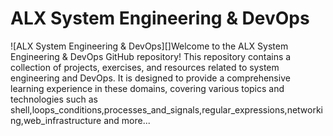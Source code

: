 # ALX System Engineering & DevOps

![ALX System Engineering & DevOps][]Welcome to the ALX System Engineering & DevOps GitHub repository! This repository contains a collection of projects, exercises, and resources related to system engineering and DevOps. It is designed to provide a comprehensive learning experience in these domains, covering various topics and technologies such as shell,loops_conditions,processes_and_signals,regular_expressions,networking,web_infrastructure and more...
